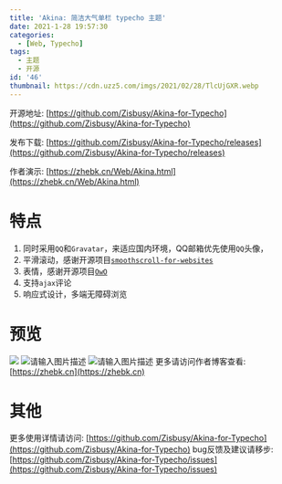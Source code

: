 ```yaml
---
title: 'Akina: 简洁大气单栏 typecho 主题'
date: 2021-1-28 19:57:30
categories:
  - [Web, Typecho]
tags:
  - 主题
  - 开源
id: '46'
thumbnail: https://cdn.uzz5.com/imgs/2021/02/28/TlcUjGXR.webp
---
```



开源地址: [https://github.com/Zisbusy/Akina-for-Typecho](https://github.com/Zisbusy/Akina-for-Typecho) 

发布下载: [https://github.com/Zisbusy/Akina-for-Typecho/releases](https://github.com/Zisbusy/Akina-for-Typecho/releases) 

作者演示: [https://zhebk.cn/Web/Akina.html](https://zhebk.cn/Web/Akina.html)

# 特点

1.  同时采用`QQ`和`Gravatar`，来适应国内环境，QQ邮箱优先使用`QQ`头像，
2.  平滑滚动，感谢开源项目[`smoothscroll-for-websites`](https://github.com/gblazex/smoothscroll-for-websites)
3.  表情，感谢开源项目[`OwO`](https://github.com/DIYgod/OwO)
4.  支持`ajax`评论
5.  响应式设计，多端无障碍浏览

# 预览

![](https://cdn.jsdelivr.net/gh/o0s/t@o/2021/01/28/b0N3PV7G.webp) ![请输入图片描述](https://cdn.uzz5.com/imgs/2021/02/28/xFdL9hVg.webp "请输入图片描述") ![请输入图片描述](https://cdn.uzz5.com/imgs/2021/02/28/Uj6Ju1ro.webp "请输入图片描述") 更多请访问作者博客查看:[https://zhebk.cn](https://zhebk.cn)

# 其他

更多使用详情请访问: [https://github.com/Zisbusy/Akina-for-Typecho](https://github.com/Zisbusy/Akina-for-Typecho) bug反馈及建议请移步: [https://github.com/Zisbusy/Akina-for-Typecho/issues](https://github.com/Zisbusy/Akina-for-Typecho/issues)